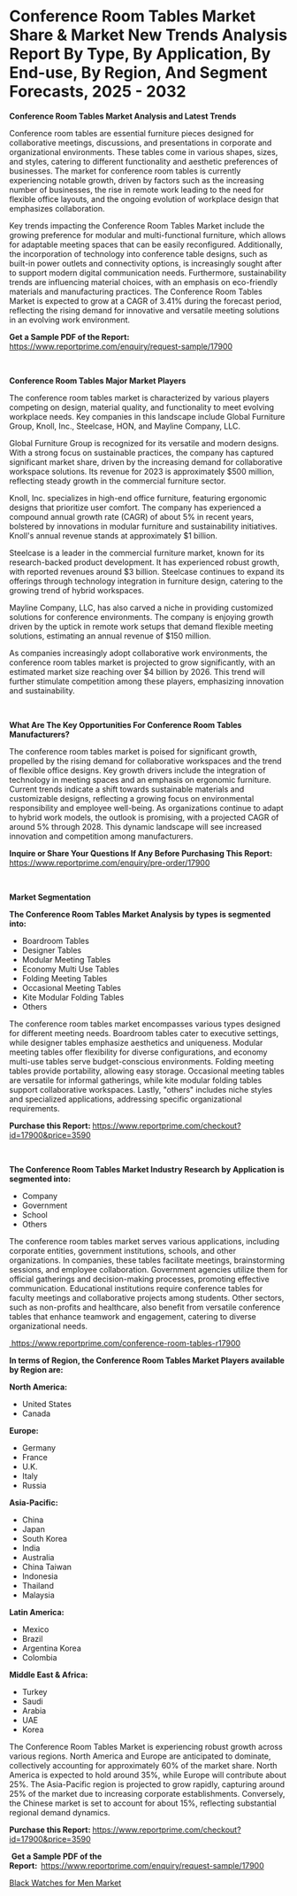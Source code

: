<p><h1>Conference Room Tables Market Share & Market New Trends Analysis Report By Type, By Application, By End-use, By Region, And Segment Forecasts, 2025 - 2032</h1></p><p><strong>Conference Room Tables Market Analysis and Latest Trends</strong></p>
<p><p>Conference room tables are essential furniture pieces designed for collaborative meetings, discussions, and presentations in corporate and organizational environments. These tables come in various shapes, sizes, and styles, catering to different functionality and aesthetic preferences of businesses. The market for conference room tables is currently experiencing notable growth, driven by factors such as the increasing number of businesses, the rise in remote work leading to the need for flexible office layouts, and the ongoing evolution of workplace design that emphasizes collaboration.</p><p>Key trends impacting the Conference Room Tables Market include the growing preference for modular and multi-functional furniture, which allows for adaptable meeting spaces that can be easily reconfigured. Additionally, the incorporation of technology into conference table designs, such as built-in power outlets and connectivity options, is increasingly sought after to support modern digital communication needs. Furthermore, sustainability trends are influencing material choices, with an emphasis on eco-friendly materials and manufacturing practices. The Conference Room Tables Market is expected to grow at a CAGR of 3.41% during the forecast period, reflecting the rising demand for innovative and versatile meeting solutions in an evolving work environment.</p></p>
<p><strong>Get a Sample PDF of the Report:&nbsp;</strong> <a href="https://www.reportprime.com/enquiry/request-sample/17900?utm_campaign=2793&utm_medium=2&utm_source=Github&utm_content=ia&utm_term=18032025&utm_id=conference-room-tables">https://www.reportprime.com/enquiry/request-sample/17900</a></p>
<p>&nbsp;</p>
<p><strong>Conference Room Tables Major Market Players</strong></p>
<p><p>The conference room tables market is characterized by various players competing on design, material quality, and functionality to meet evolving workplace needs. Key companies in this landscape include Global Furniture Group, Knoll, Inc., Steelcase, HON, and Mayline Company, LLC. </p><p>Global Furniture Group is recognized for its versatile and modern designs. With a strong focus on sustainable practices, the company has captured significant market share, driven by the increasing demand for collaborative workspace solutions. Its revenue for 2023 is approximately $500 million, reflecting steady growth in the commercial furniture sector.</p><p>Knoll, Inc. specializes in high-end office furniture, featuring ergonomic designs that prioritize user comfort. The company has experienced a compound annual growth rate (CAGR) of about 5% in recent years, bolstered by innovations in modular furniture and sustainability initiatives. Knoll's annual revenue stands at approximately $1 billion.</p><p>Steelcase is a leader in the commercial furniture market, known for its research-backed product development. It has experienced robust growth, with reported revenues around $3 billion. Steelcase continues to expand its offerings through technology integration in furniture design, catering to the growing trend of hybrid workspaces.</p><p>Mayline Company, LLC, has also carved a niche in providing customized solutions for conference environments. The company is enjoying growth driven by the uptick in remote work setups that demand flexible meeting solutions, estimating an annual revenue of $150 million.</p><p>As companies increasingly adopt collaborative work environments, the conference room tables market is projected to grow significantly, with an estimated market size reaching over $4 billion by 2026. This trend will further stimulate competition among these players, emphasizing innovation and sustainability.</p></p>
<p>&nbsp;</p>
<p><strong>What Are The Key Opportunities For Conference Room Tables Manufacturers?</strong></p>
<p><p>The conference room tables market is poised for significant growth, propelled by the rising demand for collaborative workspaces and the trend of flexible office designs. Key growth drivers include the integration of technology in meeting spaces and an emphasis on ergonomic furniture. Current trends indicate a shift towards sustainable materials and customizable designs, reflecting a growing focus on environmental responsibility and employee well-being. As organizations continue to adapt to hybrid work models, the outlook is promising, with a projected CAGR of around 5% through 2028. This dynamic landscape will see increased innovation and competition among manufacturers.</p></p>
<p><strong>Inquire or Share Your Questions If Any Before Purchasing This Report:</strong> <a href="https://www.reportprime.com/enquiry/pre-order/17900?utm_campaign=2793&utm_medium=2&utm_source=Github&utm_content=ia&utm_term=18032025&utm_id=conference-room-tables">https://www.reportprime.com/enquiry/pre-order/17900</a></p>
<p>&nbsp;</p>
<p><strong>Market Segmentation</strong></p>
<p><strong>The Conference Room Tables Market Analysis by types is segmented into:</strong></p>
<p><ul><li>Boardroom Tables</li><li>Designer Tables</li><li>Modular Meeting Tables</li><li>Economy Multi Use Tables</li><li>Folding Meeting Tables</li><li>Occasional Meeting Tables</li><li>Kite Modular Folding Tables</li><li>Others</li></ul></p>
<p><p>The conference room tables market encompasses various types designed for different meeting needs. Boardroom tables cater to executive settings, while designer tables emphasize aesthetics and uniqueness. Modular meeting tables offer flexibility for diverse configurations, and economy multi-use tables serve budget-conscious environments. Folding meeting tables provide portability, allowing easy storage. Occasional meeting tables are versatile for informal gatherings, while kite modular folding tables support collaborative workspaces. Lastly, "others" includes niche styles and specialized applications, addressing specific organizational requirements.</p></p>
<p><strong>Purchase this Report:&nbsp;</strong><a href="https://www.reportprime.com/checkout?id=17900&price=3590&utm_campaign=2793&utm_medium=2&utm_source=Github&utm_content=ia&utm_term=18032025&utm_id=conference-room-tables">https://www.reportprime.com/checkout?id=17900&price=3590</a></p>
<p>&nbsp;</p>
<p><strong>The Conference Room Tables Market Industry Research by Application is segmented into:</strong></p>
<p><ul><li>Company</li><li>Government</li><li>School</li><li>Others</li></ul></p>
<p><p>The conference room tables market serves various applications, including corporate entities, government institutions, schools, and other organizations. In companies, these tables facilitate meetings, brainstorming sessions, and employee collaboration. Government agencies utilize them for official gatherings and decision-making processes, promoting effective communication. Educational institutions require conference tables for faculty meetings and collaborative projects among students. Other sectors, such as non-profits and healthcare, also benefit from versatile conference tables that enhance teamwork and engagement, catering to diverse organizational needs.</p></p>
<p><a href="https://www.reportprime.com/conference-room-tables-r17900?utm_campaign=2793&utm_medium=2&utm_source=Github&utm_content=ia&utm_term=18032025&utm_id=conference-room-tables">&nbsp;https://www.reportprime.com/conference-room-tables-r17900</a></p>
<p><strong>In terms of Region, the Conference Room Tables Market Players available by Region are:</strong></p>
<p>
    <p> <strong> North America: </strong>
        <ul>
            <li>United States</li>
            <li>Canada</li>
        </ul>
        </p> 
    <p> <strong> Europe: </strong>
        <ul>
            <li>Germany</li>
            <li>France</li>
            <li>U.K.</li>
            <li>Italy</li>
            <li>Russia</li>
        </ul>
        </p> 
    <p> <strong> Asia-Pacific: </strong>
        <ul>
            <li>China</li>
            <li>Japan</li>
            <li>South Korea</li>
            <li>India</li>
            <li>Australia</li>
            <li>China Taiwan</li>
            <li>Indonesia</li>
            <li>Thailand</li>
            <li>Malaysia</li>
        </ul>
        </p> 
    <p> <strong> Latin America: </strong>
        <ul>
            <li>Mexico</li>
            <li>Brazil</li>
            <li>Argentina Korea</li>
            <li>Colombia</li>
        </ul>
        </p> 
    <p> <strong> Middle East & Africa: </strong>
        <ul>
            <li>Turkey</li>
            <li>Saudi</li>
            <li>Arabia</li>
            <li>UAE</li>
            <li>Korea</li>
        </ul>
    </p>
    </p>
<p><p>The Conference Room Tables Market is experiencing robust growth across various regions. North America and Europe are anticipated to dominate, collectively accounting for approximately 60% of the market share. North America is expected to hold around 35%, while Europe will contribute about 25%. The Asia-Pacific region is projected to grow rapidly, capturing around 25% of the market due to increasing corporate establishments. Conversely, the Chinese market is set to account for about 15%, reflecting substantial regional demand dynamics.</p></p>
<p><strong>Purchase this Report: </strong><a href="https://www.reportprime.com/checkout?id=17900&price=3590&utm_campaign=2793&utm_medium=2&utm_source=Github&utm_content=ia&utm_term=18032025&utm_id=conference-room-tables">https://www.reportprime.com/checkout?id=17900&price=3590</a></p>
<p>&nbsp;<strong>Get a Sample PDF of the Report:&nbsp;&nbsp;</strong><a href="https://www.reportprime.com/enquiry/request-sample/17900?utm_campaign=2793&utm_medium=2&utm_source=Github&utm_content=ia&utm_term=18032025&utm_id=conference-room-tables">https://www.reportprime.com/enquiry/request-sample/17900</a></p>
<p><strong></strong></p>
<p><p><a href="https://github.com/waverlyam689/Market-Research-Report-List-1/blob/main/black-watches-for-men-market.md?utm_campaign=2793&utm_medium=2&utm_source=Github&utm_content=ia&utm_term=18032025&utm_id=conference-room-tables">Black Watches for Men Market</a></p></p>